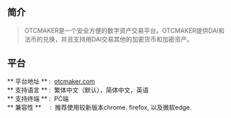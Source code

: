 ## 简介
> OTCMAKER是一个安全方便的数字资产交易平台。OTCMAKER提供DAI和法币的兑换，并且支持用DAI交易其他的加密货币和加密资产。

## 平台

 ** 平台地址 ** :&nbsp;&nbsp;[otcmaker.com](https://otcmaker.com)  
 ** 支持语言 ** :&nbsp;&nbsp;繁体中文（默认），简体中文，英语  
 ** 支持终端 ** :&nbsp;&nbsp;PC端  
 ** 兼容性 **   &nbsp;&nbsp;&nbsp;&nbsp;:&nbsp;&nbsp;推荐使用较新版本chrome. firefox, 以及微软edge.
